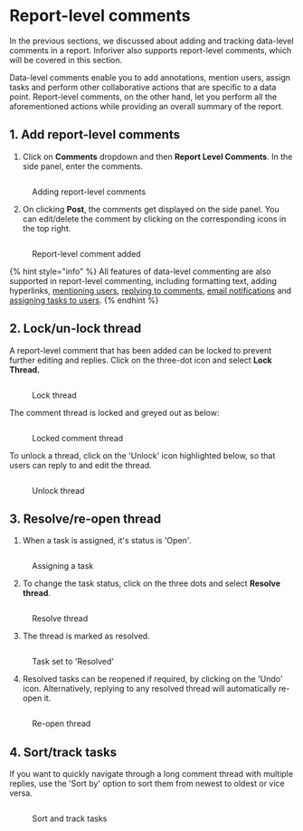 # Report-level comments

In the previous sections, we discussed about adding and tracking data-level comments in a report. Inforiver also supports report-level comments, which will be covered in this section.

Data-level comments enable you to add annotations, mention users, assign tasks and perform other collaborative actions that are specific to a data point. Report-level comments, on the other hand, let you perform all the aforementioned actions while providing an overall summary of the report.

## 1. Add report-level comments

1. Click on **Comments** dropdown and then **Report Level Comments**. In the side panel, enter the comments.&#x20;

<figure><img src="../../../.gitbook/assets/image (865).png" alt=""><figcaption><p>Adding report-level comments</p></figcaption></figure>

2. On clicking **Post**, the comments get displayed on the side panel. You can edit/delete the comment by clicking on the corresponding icons in the top right.

<figure><img src="../../../.gitbook/assets/image (866).png" alt=""><figcaption><p>Report-level comment added</p></figcaption></figure>

{% hint style="info" %}
All features of data-level commenting are also supported in report-level commenting, including formatting text, adding hyperlinks, [mentioning users](comments.md#id-2.-mention-other-users), [replying to comments](comments.md#id-3.-reply-to-comments), [email notifications](comments.md#id-6.-email-notifications) and [assigning tasks to users](comments-1.md#id-1.-assign-tasks).
{% endhint %}

## **2. Lock/un-lock thread**

A report-level comment that has been added can be locked to prevent further editing and replies. Click on the three-dot icon and select **Lock Thread.**&#x20;

<figure><img src="../../../.gitbook/assets/image (868).png" alt=""><figcaption><p>Lock thread</p></figcaption></figure>

The comment thread is locked and greyed out as below:

<figure><img src="../../../.gitbook/assets/image (869).png" alt=""><figcaption><p>Locked comment thread</p></figcaption></figure>

To unlock a thread, click on the 'Unlock' icon highlighted below, so that users can reply to and edit the thread.

<figure><img src="../../../.gitbook/assets/image (871).png" alt=""><figcaption><p>Unlock thread</p></figcaption></figure>

## 3. Resolve/re-open thread

1. When a task is assigned, it's status is 'Open'.

<figure><img src="../../../.gitbook/assets/image (872).png" alt=""><figcaption><p>Assigning a task</p></figcaption></figure>

2. To change the task status, click on the three dots and select **Resolve thread**.

<figure><img src="../../../.gitbook/assets/image (873).png" alt=""><figcaption><p>Resolve thread</p></figcaption></figure>

3. The thread is marked as resolved.

<figure><img src="../../../.gitbook/assets/image (874).png" alt=""><figcaption><p>Task set to 'Resolved'</p></figcaption></figure>

4. Resolved tasks can be reopened if required, by clicking on the 'Undo' icon. Alternatively, replying to any resolved thread will automatically re-open it.

<figure><img src="../../../.gitbook/assets/image (876).png" alt=""><figcaption><p>Re-open thread</p></figcaption></figure>

## 4. Sort/track tasks

If you want to quickly navigate through a long comment thread with multiple replies, use the 'Sort by' option to sort them from newest to oldest or vice versa.

<figure><img src="../../../.gitbook/assets/image (877).png" alt=""><figcaption><p>Sort and track tasks</p></figcaption></figure>
